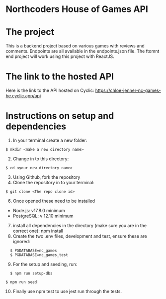 # Northcoders House of Games API

# The project

This is a backend project based on various games with reviews and comments.
Endpoints are all available in the endpoints.json file.
The ftomnt end project will work using this project with ReactJS.

# The link to the hosted API

Here is the link to the API hosted on Cyclic: https://chloe-jenner-nc-games-be.cyclic.app/api

# Instructions on setup and dependencies

1. In your terminal create a new folder:

```
$ mkdir <make a new directory name>
```

2. Change in to this directory:

```
$ cd <your new directory name>
```

3. Using Github, fork the repository
4. Clone the repository in to your terminal:

```
$ git clone <The repo clone id>
```

6. Once opened these need to be installed

- Node.js: v17.8.0 minimum
- PostgreSQL: v 12.10 minimum

7. install all dependencies in the directory (make sure you are in the correct one): npm install
8. Create the two .env files, development and test, ensure these are ignored:

```
  $ PGDATABASE=nc_games
  $ PGDATABASE=nc_games_test
```

9. For the setup and seeding, run:

```
  $ npm run setup-dbs
```

```
$ npm run seed
```

10. Finally use npm test to use jest run through the tests.
